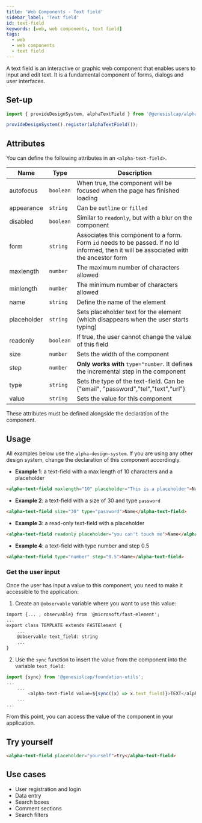 ```yaml
---
title: 'Web Components - Text field'
sidebar_label: 'Text field'
id: text-field
keywords: [web, web components, text field]
tags:
  - web
  - web components
  - text field
---
```


A text field is an interactive or graphic web component that enables users to input and edit text.
It is a fundamental component of forms, dialogs and user interfaces.
## Set-up

```ts
import { provideDesignSystem, alphaTextField } from '@genesislcap/alpha-design-system';

provideDesignSystem().register(alphaTextField());
```

## Attributes

You can define the following attributes in an `<alpha-text-field>`.

| Name        | Type      | Description                                                                                                                             |
|-------------|-----------|-----------------------------------------------------------------------------------------------------------------------------------------|
| autofocus   | `boolean` | When true, the component will be focused when the page has finished loading                                                             |
| appearance  | `string`  | Can be `outline` or `filled`                                                                                                            |
| disabled    | `boolean` | Similar to `readonly`, but with a blur on the component                                                                                 |
| form        | `string`  | Associates this component to a form. Form `id` needs to be passed. If no Id informed, then it will be associated with the ancestor form |
| maxlength   | `number`  | The maximum number of characters allowed                                                                                                |
| minlength   | `number`  | The minimum number of characters allowed                                                                                                |
| name        | `string`  | Define the name of the element                                                                                                          |
| placeholder | `string`  | Sets placeholder text for the element (which disappears when the user starts typing)                                                    |
| readonly    | `boolean` | If true, the user cannot change the value of this field                                                                                 |
| size        | `number`  | Sets the width of the component                                                                                                         |
| step        | `number`  | **Only works with** `type="number`. It defines the incremental step in the component                                                    |
| type        | `string`  | Sets the type of the text-field. Can be {"email", "password","tel","text","url"}                                                        | 
| value       | `string`  | Sets the value for this component                                                                                                       | 

These attributes must be defined alongside the declaration of the component.

## Usage
All examples below use the `alpha-design-system`. If you are using any other design system, change the declaration
of this component accordingly.

- **Example 1**: a text-field with a max length of 10 characters and a placeholder
```html title="Example 1"
<alpha-text-field maxlength="10" placeholder="This is a placeholder">Name</alpha-text-field>
```
- **Example 2**: a text-field with a size of 30 and type `password`
```html title="Example 2"
<alpha-text-field size="30" type="password">Name</alpha-text-field>
```
- **Example 3**: a read-only text-field with a placeholder
```html title="Example 3"
<alpha-text-field readonly placeholder="you can't touch me">Name</alpha-text-field>
```
- **Example 4**: a text-field with type number and step 0.5
```html title="Example 3"
<alpha-text-field type="number" step="0.5">Name</alpha-text-field>
```

### Get the user input
Once the user has input a value to this component, you need to make it accessible to the application:

1. Create an `@observable` variable where you want to use this value:

```html {1,5}
import {... , observable} from '@microsoft/fast-element';
...
export class TEMPLATE extends FASTElement {
    ...
    @observable text_field: string
    ...
}
```

2. Use the `sync` function to insert the value from the component into the variable `text_field`:

```typescript tile="Example 4" {1,4}
import {sync} from '@genesislcap/foundation-utils';
...
    ...
        <alpha-text-field value=${sync((x) => x.text_field)}>TEXT</alpha-text-field>
    ...
...    
```

From this point, you can access the value of the component in your application.

## Try yourself

```html title="try yourself" live
<alpha-text-field placeholder="yourself">try</alpha-text-field>
```

## Use cases

- User registration and login
- Data entry
- Search boxes
- Comment sections
- Search filters
